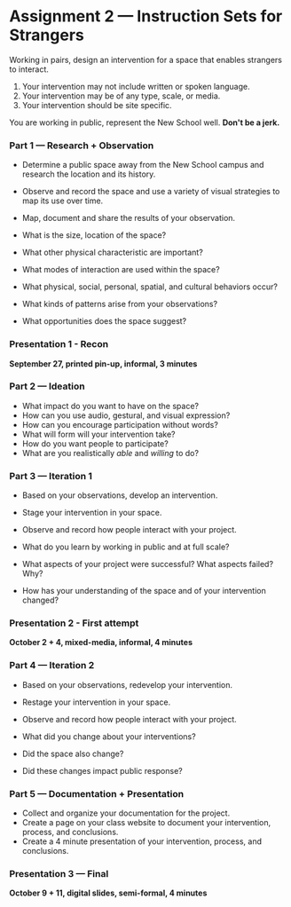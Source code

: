 # Assignment 2 — Instruction Sets for Strangers

Working in pairs, design an intervention for a space that enables strangers to interact.

1. Your intervention may not include written or spoken language.
2. Your intervention may be of any type, scale, or media.
3. Your intervention should be site specific.


You are working in public, represent the New School well. **Don't be a jerk.**

### Part 1 — Research + Observation

- Determine a public space away from the New School campus and research the location and its history.
- Observe and record the space and use a variety of visual strategies to map its use over time.
- Map, document and share the results of your observation. 


- What is the size, location of the space?
- What other physical characteristic are important?
- What modes of interaction are used within the space?
- What physical, social, personal, spatial, and cultural behaviors occur?
- What kinds of patterns arise from your observations?
- What opportunities does the space suggest?


### Presentation 1 - Recon

**September 27, printed pin-up, informal, 3 minutes**


### Part 2 — Ideation

- What impact do you want to have on the space?
- How can you use audio, gestural, and visual expression?
- How can you encourage participation without words?
- What will form will your intervention take?
- How do you want people to participate?
- What are you realistically *able* and *willing* to do?


### Part 3 — Iteration 1

- Based on your observations, develop an intervention.
- Stage your intervention in your space.
- Observe and record how people interact with your project.


- What do you learn by working in public and at full scale?
- What aspects of your project were successful? What aspects failed? Why?
- How has your understanding of the space and of your intervention changed?


### Presentation 2 - First attempt

**October 2 + 4, mixed-media, informal, 4 minutes**


### Part 4 — Iteration 2

- Based on your observations, redevelop your intervention.
- Restage your intervention in your space.
- Observe and record how people interact with your project.


- What did you change about your interventions?
- Did the space also change?
- Did these changes impact public response?


### Part 5 — Documentation + Presentation

- Collect and organize your documentation for the project.
- Create a page on your class website to document your intervention, process, and conclusions.
- Create a 4 minute presentation of your intervention, process, and conclusions. 

### Presentation 3 — Final

**October 9 + 11, digital slides, semi-formal, 4 minutes**


